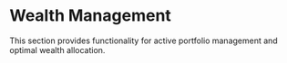 # Wealth Management
This section provides functionality for active portfolio management and optimal wealth allocation. 